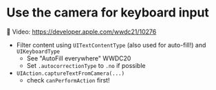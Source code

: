 # Use the camera for keyboard input

🎥 Video: https://developer.apple.com/wwdc21/10276

- Filter content using `UITextContentType` (also used for auto-fill!) and `UIKeyboardType`
    - See "AutoFill everywhere" WWDC20
    - Set `.autocorrectionType` to `.no` if possible
- `UIAction.captureTextFromCamera(...)`
    - check `canPerformAction` first!
